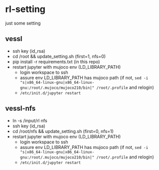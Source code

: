 # rl-setting
just some setting 


## vessl
- ssh key (id_rsa)
- cd /root && update_setting.sh (first=1, nfs=0)
- pip install -r requirements.txt (in this repo)
- restart jupyter with mujoco env (LD_LIBRARY_PATH)
  - login workspace to ssh
  - assure env LD_LIBRARY_PATH has mujoco path (if not, `sed -i "s|x86_64-linux-gnu|x86_64-linux-gnu:/root/.mujoco/mujoco210/bin|" /root/.profile` and relogin)
  - `/etc/init.d/jupyter restart`


## vessl-nfs
- ln -s /input/rl nfs
- ssh key (id_rsa)
- cd /root/nfs && update_setting.sh (first=0, nfs=1)  
- restart jupyter with mujoco env (LD_LIBRARY_PATH)
  - login workspace to ssh
  - assure env LD_LIBRARY_PATH has mujoco path (if not, `sed -i "s|x86_64-linux-gnu|x86_64-linux-gnu:/root/.mujoco/mujoco210/bin|" /root/.profile` and relogin)
  - `/etc/init.d/jupyter restart`
